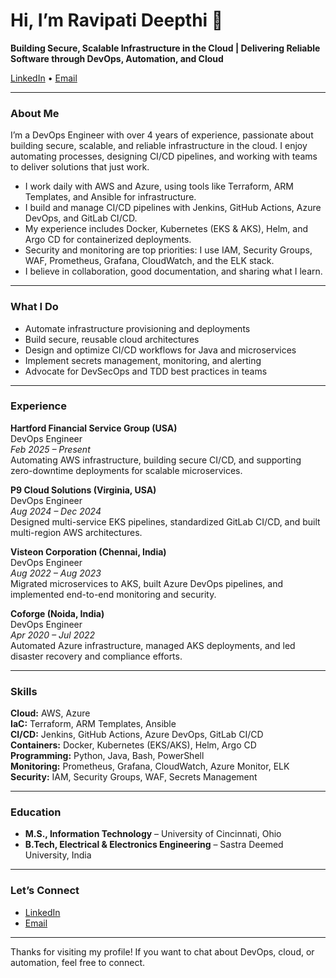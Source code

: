 # Hi, I’m Ravipati Deepthi 👋

**Building Secure, Scalable Infrastructure in the Cloud | Delivering Reliable Software through DevOps, Automation, and Cloud**

[LinkedIn](https://linkedin.com/in/ravipati-deepthi) • [Email](mailto:deepthiravipati2001@gmail.com)

---

### About Me

I’m a DevOps Engineer with over 4 years of experience, passionate about building secure, scalable, and reliable infrastructure in the cloud. I enjoy automating processes, designing CI/CD pipelines, and working with teams to deliver solutions that just work.

- I work daily with AWS and Azure, using tools like Terraform, ARM Templates, and Ansible for infrastructure.
- I build and manage CI/CD pipelines with Jenkins, GitHub Actions, Azure DevOps, and GitLab CI/CD.
- My experience includes Docker, Kubernetes (EKS & AKS), Helm, and Argo CD for containerized deployments.
- Security and monitoring are top priorities: I use IAM, Security Groups, WAF, Prometheus, Grafana, CloudWatch, and the ELK stack.
- I believe in collaboration, good documentation, and sharing what I learn.

---

### What I Do

- Automate infrastructure provisioning and deployments
- Build secure, reusable cloud architectures
- Design and optimize CI/CD workflows for Java and microservices
- Implement secrets management, monitoring, and alerting
- Advocate for DevSecOps and TDD best practices in teams

---

### Experience

**Hartford Financial Service Group (USA)**  
DevOps Engineer  
_Feb 2025 – Present_  
Automating AWS infrastructure, building secure CI/CD, and supporting zero-downtime deployments for scalable microservices.

**P9 Cloud Solutions (Virginia, USA)**  
DevOps Engineer  
_Aug 2024 – Dec 2024_  
Designed multi-service EKS pipelines, standardized GitLab CI/CD, and built multi-region AWS architectures.

**Visteon Corporation (Chennai, India)**  
DevOps Engineer  
_Aug 2022 – Aug 2023_  
Migrated microservices to AKS, built Azure DevOps pipelines, and implemented end-to-end monitoring and security.

**Coforge (Noida, India)**  
DevOps Engineer  
_Apr 2020 – Jul 2022_  
Automated Azure infrastructure, managed AKS deployments, and led disaster recovery and compliance efforts.

---

### Skills

**Cloud:** AWS, Azure  
**IaC:** Terraform, ARM Templates, Ansible  
**CI/CD:** Jenkins, GitHub Actions, Azure DevOps, GitLab CI/CD  
**Containers:** Docker, Kubernetes (EKS/AKS), Helm, Argo CD  
**Programming:** Python, Java, Bash, PowerShell  
**Monitoring:** Prometheus, Grafana, CloudWatch, Azure Monitor, ELK  
**Security:** IAM, Security Groups, WAF, Secrets Management

---

### Education

- **M.S., Information Technology** – University of Cincinnati, Ohio
- **B.Tech, Electrical & Electronics Engineering** – Sastra Deemed University, India

---

### Let’s Connect

- [LinkedIn](https://linkedin.com/in/ravipati-deepthi)
- [Email](mailto:deepthiravipati2001@gmail.com)

---

Thanks for visiting my profile! If you want to chat about DevOps, cloud, or automation, feel free to connect.
